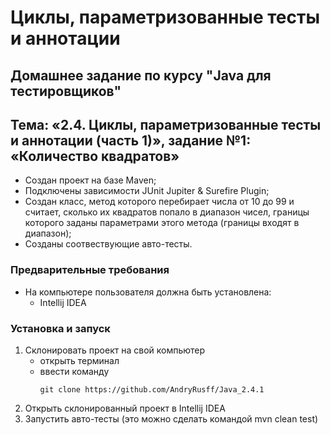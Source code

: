 # Циклы, параметризованные тесты и аннотации
## Домашнее задание по курсу "Java для тестировщиков"
## Тема: «2.4. Циклы, параметризованные тесты и аннотации (часть 1)», задание №1: «Количество квадратов»

- Создан проект на базе Maven;
- Подключены зависимости JUnit Jupiter & Surefire Plugin;
- Создан класс, метод которого перебирает числа от 10 до 99 и считает, сколько их квадратов попало в диапазон чисел, границы которого заданы параметрами этого метода (границы входят в диапазон);
- Созданы соотвествующие авто-тесты.

### Предварительные требования
- На компьютере пользователя должна быть установлена:
	- Intellij IDEA

### Установка и запуск
1. Склонировать проект на свой компьютер
	- открыть терминал
	- ввести команду 
		```
		git clone https://github.com/AndryRusff/Java_2.4.1
		```
1. Открыть склонированный проект в Intellij IDEA
1. Запустить авто-тесты (это можно сделать командой mvn clean test)
